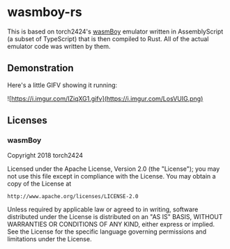 # wasmboy-rs

This is based on torch2424's [wasmBoy](https://github.com/torch2424/wasmBoy)
emulator written in AssemblyScript (a subset of TypeScript) that is then
compiled to Rust. All of the actual emulator code was written by them.

## Demonstration

Here's a little GIFV showing it running:

![https://i.imgur.com/IZiqXG1.gifv](https://i.imgur.com/LosVUIG.png)

## Licenses

### wasmBoy

Copyright 2018 torch2424

Licensed under the Apache License, Version 2.0 (the "License");
you may not use this file except in compliance with the License.
You may obtain a copy of the License at

    http://www.apache.org/licenses/LICENSE-2.0

Unless required by applicable law or agreed to in writing, software
distributed under the License is distributed on an "AS IS" BASIS,
WITHOUT WARRANTIES OR CONDITIONS OF ANY KIND, either express or implied.
See the License for the specific language governing permissions and
limitations under the License.
